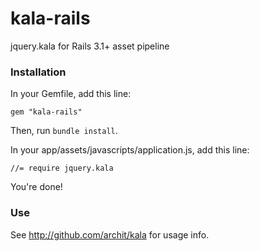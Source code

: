 # kala-rails

jquery.kala for Rails 3.1+ asset pipeline

### Installation

In your Gemfile, add this line:

    gem "kala-rails"

Then, run `bundle install`.

In your app/assets/javascripts/application.js, add this line:

    //= require jquery.kala

You're done!


### Use

See http://github.com/archit/kala for usage info.
